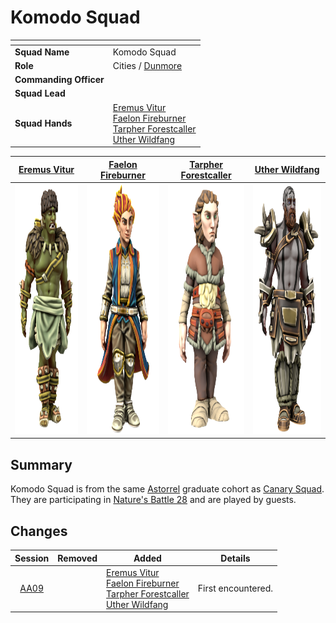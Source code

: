 # Komodo Squad

| []() | |
| --- | --- |
| **Squad Name** | Komodo Squad | squad.2
| **Role** | Cities / [Dunmore](../../../../places/settlements/cities/dunmore.md) |
| **Commanding Officer** | |
| **Squad Lead** | |
| **Squad Hands** | [Eremus Vitur](../../../../characters/eremus-vitur.md)<br>[Faelon Fireburner](../../../../characters/faelon-fireburner.md)<br>[Tarpher Forestcaller](../../../../characters/tarpher-forestcaller.md)<br>[Uther Wildfang](../../../../characters/uther-wildfang.md) |

| [Eremus Vitur](../../../../characters/eremus-vitur.md) | [Faelon Fireburner](../../../../characters/faelon-fireburner.md) | [Tarpher Forestcaller](../../../../characters/tarpher-forestcaller.md) | [Uther Wildfang](../../../../characters/uther-wildfang.md) |
|:---:|:---:|:---:|:---:|
| <img src="https://raw.githubusercontent.com/jesskelsall/astarus-images/main/characters/portraits/92627975e0570fb3.png" height="400" /> | <img src="https://raw.githubusercontent.com/jesskelsall/astarus-images/main/characters/portraits/01303eea1b96f6a2.png" height="400" /> | <img src="https://raw.githubusercontent.com/jesskelsall/astarus-images/main/characters/portraits/2170c71f2ae205f5.png" height="400" /> | <img src="https://raw.githubusercontent.com/jesskelsall/astarus-images/main/characters/portraits/189764647c30271b.png" height="400" /> |

## Summary

Komodo Squad is from the same [Astorrel](../astorrel.md) graduate cohort as [Canary Squad](canary-squad.md). They are participating in [Nature's Battle 28](../../../../storylines/ended/natures-battle-28.md) and are played by guests.

## Changes

| Session | Removed | Added | Details |
|:---:| --- | --- | --- |
| [AA09](../../../../sessions/AA09.md) || [Eremus Vitur](../../../../characters/eremus-vitur.md)<br>[Faelon Fireburner](../../../../characters/faelon-fireburner.md)<br>[Tarpher Forestcaller](../../../../characters/tarpher-forestcaller.md)<br>[Uther Wildfang](../../../../characters/uther-wildfang.md) | First encountered. |
